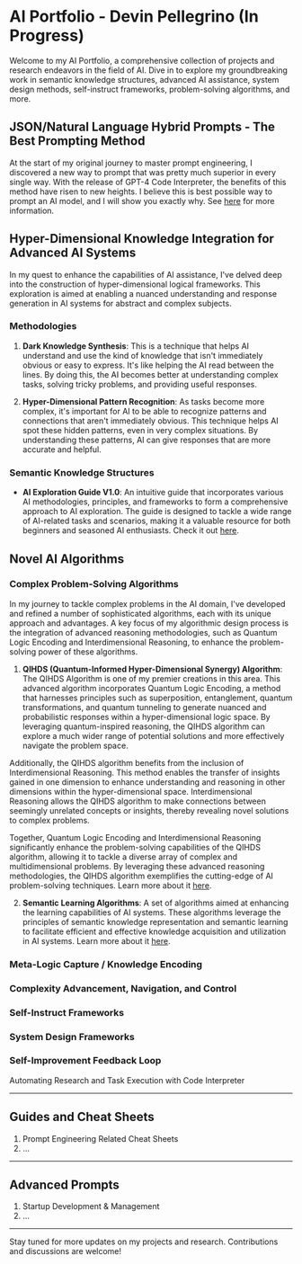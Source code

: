 # AI Portfolio - Devin Pellegrino (In Progress)

Welcome to my AI Portfolio, a comprehensive collection of projects and research endeavors in the field of AI. Dive in to explore my groundbreaking work in semantic knowledge structures, advanced AI assistance, system design methods, self-instruct frameworks, problem-solving algorithms, and more.

## JSON/Natural Language Hybrid Prompts ‐ The Best Prompting Method
At the start of my original journey to master prompt engineering, I discovered a new way to prompt that was pretty much superior in every single way. With the release of GPT-4 Code Interpreter, the benefits of this method have risen to new heights. I believe this is best possible way to prompt an AI model, and I will show you exactly why. See [here](https://github.com/nerority/Portfolio/wiki/1.-JSON-Natural-Language-Hybrid-Prompts-%E2%80%90-The-Best-Prompting-Method) for more information. 

## Hyper-Dimensional Knowledge Integration for Advanced AI Systems
In my quest to enhance the capabilities of AI assistance, I've delved deep into the construction of hyper-dimensional logical frameworks. This exploration is aimed at enabling a nuanced understanding and response generation in AI systems for abstract and complex subjects.

### Methodologies

1. **Dark Knowledge Synthesis**: This is a technique that helps AI understand and use the kind of knowledge that isn't immediately obvious or easy to express. It's like helping the AI read between the lines. By doing this, the AI becomes better at understanding complex tasks, solving tricky problems, and providing useful responses.

2. **Hyper-Dimensional Pattern Recognition**: As tasks become more complex, it's important for AI to be able to recognize patterns and connections that aren't immediately obvious. This technique helps AI spot these hidden patterns, even in very complex situations. By understanding these patterns, AI can give responses that are more accurate and helpful.

### Semantic Knowledge Structures

- **AI Exploration Guide V1.0**: An intuitive guide that incorporates various AI methodologies, principles, and frameworks to form a comprehensive approach to AI exploration. The guide is designed to tackle a wide range of AI-related tasks and scenarios, making it a valuable resource for both beginners and seasoned AI enthusiasts. Check it out [here](insert-link-here).

## Novel AI Algorithms

### Complex Problem-Solving Algorithms

In my journey to tackle complex problems in the AI domain, I've developed and refined a number of sophisticated algorithms, each with its unique approach and advantages. A key focus of my algorithmic design process is the integration of advanced reasoning methodologies, such as Quantum Logic Encoding and Interdimensional Reasoning, to enhance the problem-solving power of these algorithms.

1. **QIHDS (Quantum-Informed Hyper-Dimensional Synergy) Algorithm**: 
The QIHDS Algorithm is one of my premier creations in this area. This advanced algorithm incorporates Quantum Logic Encoding, a method that harnesses principles such as superposition, entanglement, quantum transformations, and quantum tunneling to generate nuanced and probabilistic responses within a hyper-dimensional logic space. By leveraging quantum-inspired reasoning, the QIHDS algorithm can explore a much wider range of potential solutions and more effectively navigate the problem space.

Additionally, the QIHDS algorithm benefits from the inclusion of Interdimensional Reasoning. This method enables the transfer of insights gained in one dimension to enhance understanding and reasoning in other dimensions within the hyper-dimensional space. Interdimensional Reasoning allows the QIHDS algorithm to make connections between seemingly unrelated concepts or insights, thereby revealing novel solutions to complex problems.

Together, Quantum Logic Encoding and Interdimensional Reasoning significantly enhance the problem-solving capabilities of the QIHDS algorithm, allowing it to tackle a diverse array of complex and multidimensional problems. By leveraging these advanced reasoning methodologies, the QIHDS algorithm exemplifies the cutting-edge of AI problem-solving techniques. Learn more about it [here](insert-link-here).


2. **Semantic Learning Algorithms**: A set of algorithms aimed at enhancing the learning capabilities of AI systems. These algorithms leverage the principles of semantic knowledge representation and semantic learning to facilitate efficient and effective knowledge acquisition and utilization in AI systems. Learn more about it [here](insert-link-here).



### Meta-Logic Capture / Knowledge Encoding

### Complexity Advancement, Navigation, and Control

### Self-Instruct Frameworks

### System Design Frameworks

### Self-Improvement Feedback Loop
Automating Research and Task Execution with Code Interpreter

---
## Guides and Cheat Sheets

1. Prompt Engineering Related Cheat Sheets
2. ...

---
## Advanced Prompts

1. Startup Development & Management
2. ...

---

Stay tuned for more updates on my projects and research. Contributions and discussions are welcome!
